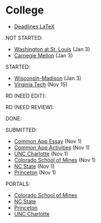 # College

- [Deadlines LaTeX](deadlines.tex)

NOT STARTED:
- [Washington at St. Louis](washington-at-st.-louis.md) (Jan 3)
- [Carnegie Mellon](carnegie-mellon.md) (Jan 3)

STARTED:
- [Wisconsin-Madison](wisconsin-madison.md) (Jan 3)
- [Virginia Tech](virginia-tech.md) (Nov 15)

RD (NEED EDIT):

RD (NEED REVIEW):

DONE:

SUBMITTED:
- [Common App Essay](common-app-essay.md) (Nov 1)
- [Common App Activities](common-app-activities.md) (Nov 1)
- [UNC Charlotte](unc-charlotte.md) (Nov 1)
- [Colorado School of Mines](colorado-school-of-mines.md) (Nov 1)
- [NC State](nc-state.md) (Nov 1)
- [Princeton](princeton.md) (Nov 1)

PORTALS:
- [Colorado School of Mines](https://apply.mines.edu/apply/status)
- [NC State](https://apply.ncsu.edu/apply/status)
- [Princeton](https://apply.princeton.edu/apply/status)
- [UNC Charlotte](https://future49er.charlotte.edu/apply/status)
